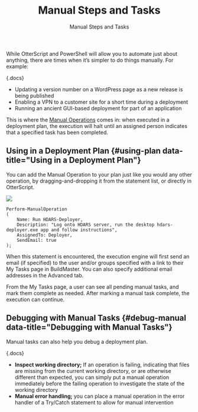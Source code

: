 ﻿---
title: Manual Steps and Tasks
subtitle: Manual Steps and Tasks
sequence: 500
keywords: buildmaster, manual
show-headings-in-nav: true
---
While OtterScript and PowerShell will allow you to automate just about anything, there are times when it’s simpler to do things manually. For example:

{.docs}
- Updating a version number on a WordPress page as a new release is being published
- Enabling a VPN to a customer site for a short time during a deployment
- Running an ancient GUI-based deployment for part of an application

This is where the [Manual Operations](/support/documentation/buildmaster/reference/operations/buildmaster/manual-operation) comes in: when executed in a deployment plan, the execution will halt until an assigned person indicates that a specified task has been completed.

## Using in a Deployment Plan {#using-plan data-title="Using in a Deployment Plan"}

You can add the Manual Operation to your plan just like you would any other operation, by dragging-and-dropping it from the statement list, or directly in OtterScript.

<tab-block>
<tab name="Visual Mode">

![](/resources/documentation/buildmaster/6/manual-operation.png)

</tab>
<tab name="Text Mode (OtterScript)">

```
Perform-ManualOperation
(
    Name: Run HDARS-Deployer,
    Description: "Log onto HDARS server, run the desktop hdars-deployer.exe app and follow instructions",
    AssignedTo: Deployer,
    SendEmail: true
);
```

</tab>
</tab-block>

When this statement is encountered, the execution engine will first send an email (if specified) to the user and/or groups specified with a link to their My Tasks page in BuildMaster. You can also specify additional email addresses in the Advanced tab.

From the My Tasks page, a user can see all pending manual tasks, and mark them complete as needed.  After marking a manual task complete, the execution can continue.

## Debugging with Manual Tasks {#debug-manual data-title="Debugging with Manual Tasks"}

Manual tasks can also help you debug a deployment plan.

{.docs}
- **Inspect working directory;** If an operation is failing, indicating that files are missing from the current working directory, or are otherwise different than expected, you can simply put a manual operation immediately before the failing operation to investigate the state of the working directory
- **Manual error handling;** you can place a manual operation in the error handler of a Try/Catch statement to allow for manual intervention 
